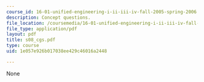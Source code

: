 ```yaml
---
course_id: 16-01-unified-engineering-i-ii-iii-iv-fall-2005-spring-2006
description: Concept questions.
file_location: /coursemedia/16-01-unified-engineering-i-ii-iii-iv-fall-2005-spring-2006/1e057e926b017038ee429c46016a2448_s08_cgs.pdf
file_type: application/pdf
layout: pdf
title: s08_cgs.pdf
type: course
uid: 1e057e926b017038ee429c46016a2448

---
```

None